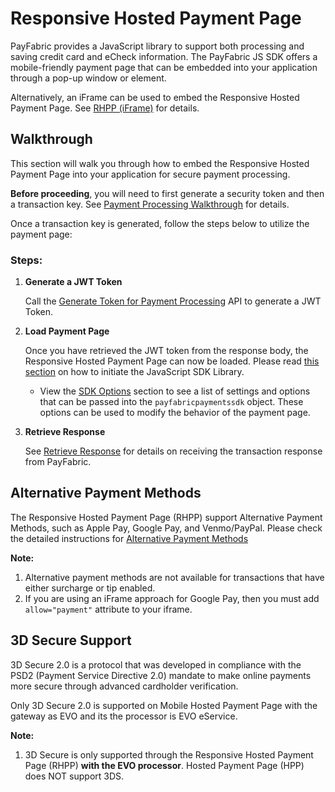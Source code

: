 # Responsive Hosted Payment Page

PayFabric provides a JavaScript library to support both processing and saving credit card and eCheck information. The PayFabric JS SDK offers a mobile-friendly payment page that can be embedded into your application through a pop-up window or element.

Alternatively, an iFrame can be used to embed the Responsive Hosted Payment Page. See [RHPP (iFrame)](../Sections/Responsive%20Hosted%20Payment%20Page%20(iFrame).md) for details.

## Walkthrough

This section will walk you through how to embed the Responsive Hosted Payment Page into your application for secure payment processing. 

**Before proceeding**, you will need to first generate a security token and then a transaction key. See [Payment Processing Walkthrough](../Workflows/Payment%20Processing.md#Payment-Processing-Walkthrough) for details.

Once a transaction key is generated, follow the steps below to utilize the payment page:
### Steps: 

1. **Generate a JWT Token**

   Call the [Generate Token for Payment Processing](../Sections/JWTToken.md#generate-token-for-payment-processing) API to generate a JWT Token.

2. **Load Payment Page**

   Once you have retrieved the JWT token from the response body, the Responsive Hosted Payment Page can now be loaded. Please read [this section](../JavaScript%20SDK/JavaScript-SDK.md#Initiate-JavaScript-SDK-Library) on how to initiate the JavaScript SDK Library.
   - View the [SDK Options](../JavaScript%20SDK/JavaScript-SDK.md#SDK-Options) section to see a list of settings and options that can be passed into the `payfabricpaymentssdk` object. These options can be used to modify the behavior of the payment page.

3. **Retrieve Response**

    See [Retrieve Response](../Sections/Retrieve%20Response.md) for details on receiving the transaction response from PayFabric.

## Alternative Payment Methods

The Responsive Hosted Payment Page (RHPP) support Alternative Payment Methods, such as Apple Pay, Google Pay, and Venmo/PayPal. Please check the detailed instructions for [Alternative Payment Methods](https://github.com/PayFabric/Portal/blob/master/PayFabric/Sections/APM.md)

<b>Note:</b> 
1. Alternative payment methods are not available for transactions that have either surcharge or tip enabled.
2. If you are using an iFrame approach for Google Pay, then you must add `allow="payment"` attribute to your iframe.

## 3D Secure Support

3D Secure 2.0 is a protocol that was developed in compliance with the PSD2 (Payment Service Directive 2.0) mandate to make online payments more secure through advanced cardholder verification.

Only 3D Secure 2.0 is supported on Mobile Hosted Payment Page with the gateway as EVO and its the processor is EVO eService.

<b>Note:</b> 
1. 3D Secure is only supported through the Responsive Hosted Payment Page (RHPP) **with the EVO processor**. Hosted Payment Page (HPP) does NOT support 3DS.
